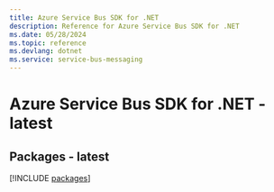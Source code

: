 ```yaml
---
title: Azure Service Bus SDK for .NET
description: Reference for Azure Service Bus SDK for .NET
ms.date: 05/28/2024
ms.topic: reference
ms.devlang: dotnet
ms.service: service-bus-messaging
---
```

# Azure Service Bus SDK for .NET - latest
## Packages - latest
[!INCLUDE [packages](service-bus-index.md)]